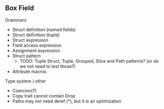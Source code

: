 ## Box Field

Grammars
* Struct definition (named fields)
* Struct definition (tuple)
* Struct expression 
* Field access expression
* Assignment expression
* Struct pattern
  * TODO: Tuple Struct, Tuple, Grouped, Slice and Path patterns? (or do we not need to test those?)
* Attribute macros

Type system / other
* Coercion(?)
* Copy trait cannot contain Drop
* Paths may not need deref (*), but it is an optimization
